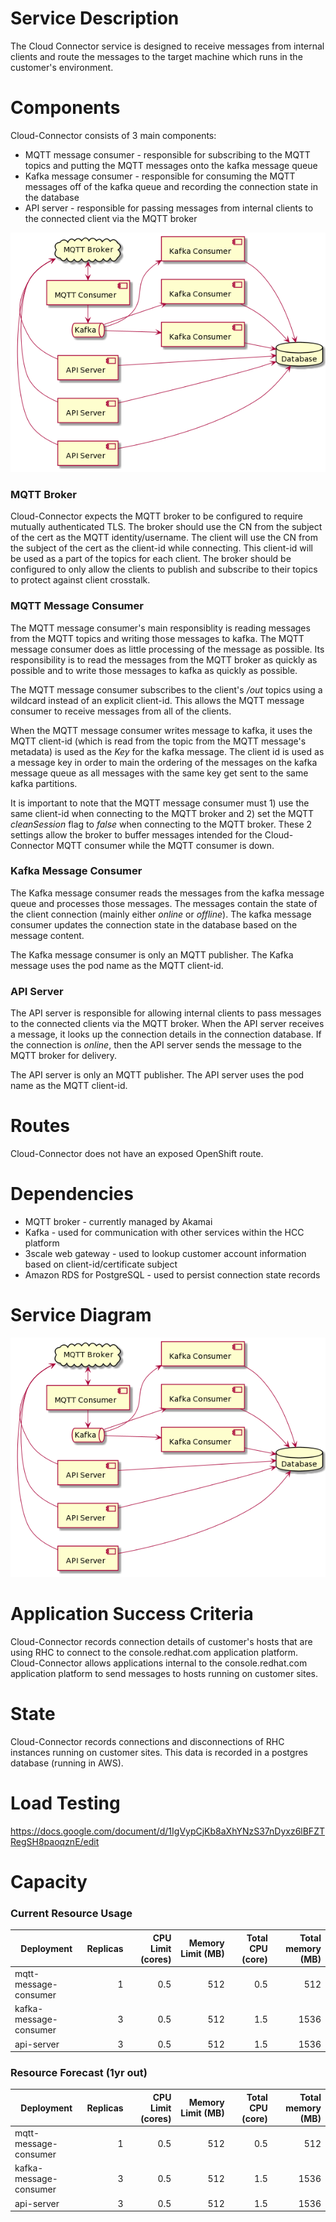 # Service Description

The Cloud Connector service is designed to receive messages from internal clients and route the messages to the target machine which runs in the customer's environment.

# Components

Cloud-Connector consists of 3 main components:

- MQTT message consumer - responsible for subscribing to the MQTT topics and putting the MQTT messages onto the kafka message queue
- Kafka message consumer - responsible for consuming the MQTT messages off of the kafka queue and recording the connection state in the database
- API server - responsible for passing messages from internal clients to the connected client via the MQTT broker

<img alt="Architecture diagram" src="https://raw.githubusercontent.com/RedHatInsights/cloud-connector/1872dabbc6b8a5477a644db2091f66c1e214ca68/design/architecture.png"/>

### MQTT Broker

Cloud-Connector expects the MQTT broker to be configured to require mutually authenticated TLS.  The broker should use the CN from the subject of the cert as the MQTT identity/username.  The client will use the CN from the subject of the cert as the client-id while connecting.  This client-id will be used as a part of the topics for each client.  The broker should be configured to only allow the clients to publish and subscribe to their topics to protect against client crosstalk.

### MQTT Message Consumer

The MQTT message consumer's main responsiblity is reading messages from the MQTT topics and writing those messages to kafka.  The MQTT message consumer does as little processing of the message as possible.  Its responsibility is to read the messages from the MQTT broker as quickly as possible and to write those messages to kafka as quickly as possible.

The MQTT message consumer subscribes to the client's _/out_ topics using a wildcard instead of an explicit client-id.  This allows the MQTT message consumer to receive messages from all of the clients. 

When the MQTT message consumer writes message to kafka, it uses the MQTT client-id (which is read from the topic from the MQTT message's metadata) is used as the _Key_ for the kafka message.  The client id is used as a message key in order to main the ordering of the messages on the kafka message queue as all messages with the same key get sent to the same kafka partitions.

It is important to note that the MQTT message consumer must 1) use the same client-id when connecting to the MQTT broker and 2) set the MQTT _cleanSession_ flag to _false_ when connecting to the MQTT broker.  These 2 settings allow the broker to buffer messages intended for the Cloud-Connector MQTT consumer while the MQTT consumer is down.

### Kafka Message Consumer

The Kafka message consumer reads the messages from the kafka message queue and processes those messages.
The messages contain the state of the client connection (mainly either _online_ or _offline_).  The kafka
message consumer updates the connection state in the database based on the message content.

The Kafka message consumer is only an MQTT publisher.  The Kafka message uses the pod name as the MQTT client-id.

### API Server

The API server is responsible for allowing internal clients to pass messages to the connected clients via the MQTT broker.  When the API server receives a message, it looks up the connection details in the connection database.  If the connection is _online_, then the API server sends the message to the MQTT broker for delivery.

The API server is only an MQTT publisher.  The API server uses the pod name as the MQTT client-id.

# Routes

Cloud-Connector does not have an exposed OpenShift route.

# Dependencies
- MQTT broker - currently managed by Akamai
- Kafka - used for communication with other services within the HCC platform
- 3scale web gateway - used to lookup customer account information based on client-id/certificate subject
- Amazon RDS for PostgreSQL - used to persist connection state records

# Service Diagram
<img alt="Architecture diagram" src="https://raw.githubusercontent.com/RedHatInsights/cloud-connector/1872dabbc6b8a5477a644db2091f66c1e214ca68/design/architecture.png"/>

# Application Success Criteria
Cloud-Connector records connection details of customer's hosts that are using RHC to connect to the
console.redhat.com application platform.  Cloud-Connector allows applications internal
to the console.redhat.com application platform to send messages to hosts running on customer sites.

# State
Cloud-Connector records connections and disconnections of RHC instances running on customer sites.
This data is recorded in a postgres database (running in AWS).

# Load Testing
https://docs.google.com/document/d/1IgVypCjKb8aXhYNzS37nDyxz6lBFZTRegSH8paoqznE/edit

# Capacity

### Current Resource Usage
| Deployment | Replicas | CPU Limit (cores) | Memory Limit (MB) | Total CPU (core) | Total memory (MB) |
|------------|----------:|-------------------:|-------------------:|------------------:|-------------------:|
| mqtt-message-consumer | 1 | 0.5 | 512 | 0.5 | 512 |
| kafka-message-consumer | 3 | 0.5 | 512 | 1.5 | 1536 |
| api-server | 3 | 0.5 | 512 | 1.5 | 1536 |


### Resource Forecast (1yr out)
| Deployment | Replicas | CPU Limit (cores) | Memory Limit (MB) | Total CPU (core) | Total memory (MB) |
|------------|----------:|-------------------:|-------------------:|------------------:|-------------------:|
| mqtt-message-consumer | 1 | 0.5 | 512 | 0.5 | 512 |
| kafka-message-consumer | 3 | 0.5 | 512 | 1.5 | 1536 |
| api-server | 3 | 0.5 | 512 | 1.5 | 1536 |
